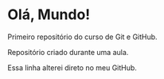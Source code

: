 # Olá, Mundo!
 Primeiro repositório do curso de Git e GitHub.

Repositório criado durante uma aula.

Essa linha alterei direto no meu GitHub.
